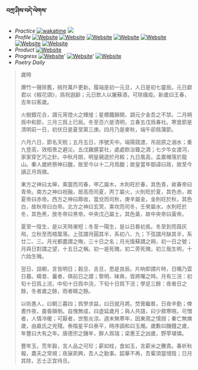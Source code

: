 ### བཀྲ་ཤིས་བདེ་ལེགས་ 
- _Practice_	[![wakatime](https://wakatime.com/badge/user/5043ee4a-e361-4607-9d47-d557f2005d05.svg)](https://wakatime.com/dashboard)	<a href="https://wakatime.com/@5043ee4a-e361-4607-9d47-d557f2005d05"><img src="https://wakatime.com/share/@IvanAXu/19fb35f7-7adc-48f4-860b-843373818e62.png" /></a> 
- _Profile_	[![Website](https://img.shields.io/website?label=&up_color=orange&up_message=Tianchi&url=https%3A%2F%2Fshields.io)](https://tianchi.aliyun.com/home/science/scienceDetail?userId=1095279182618)	[![Website](https://img.shields.io/website?label=&up_color=violet&up_message=AIstudio&url=https%3A%2F%2Fshields.io)](https://aistudio.baidu.com/aistudio/personalcenter/thirdview/979775)	[![Website](https://img.shields.io/website?label=&up_color=blue&up_message=Kaggle&url=https%3A%2F%2Fshields.io)](https://www.kaggle.com/ivanxu/)	[![Website](https://img.shields.io/website?label=&up_color=gay&up_message=Yuque&url=https%3A%2F%2Fshields.io)](https://www.yuque.com/ivanaxu)	[![Website](https://img.shields.io/website?label=&up_color=brown&up_message=Leetcode&url=https%3A%2F%2Fshields.io)](https://leetcode.cn/u/ivanaxu)	[![Website](https://img.shields.io/website?label=&up_color=red&up_message=Gitee&url=https%3A%2F%2Fshields.io)](https://gitee.com/IvanaXu)	[![Website](https://img.shields.io/website?label=&up_color=yellow&up_message=Monkeytype&url=https%3A%2F%2Fshields.io)](https://monkeytype.com/profile/IvanaXu) 
- _Product_	[![Website](https://img.shields.io/website?label=update&up_color=blue&up_message=EDA&url=https%3A%2F%2Fshields.io)](http://eda.tangjt.cn/) 
- _Progress_	[![Website](https://img.shields.io/website?label=&up_color=black&up_message=APTOS2021&url=https%3A%2F%2Fshields.io)](https://github.com/IvanaXu/APTOS2021/)'	[![Website](https://img.shields.io/website?label=&up_color=black&up_message=EDA&url=https%3A%2F%2Fshields.io)](https://github.com/IvanaXu/EDA/)'	[![Website](https://img.shields.io/website?label=&up_color=black&up_message=AICAS2024&url=https%3A%2F%2Fshields.io)](https://github.com/IvanaXu/AICAS2024/) 
- _Poetry Daily_ 


> 歲時
> 
> 爆竹一聲除舊，桃符萬戶更新。履端是初一元旦，人日是初七靈辰。元日獻君以《椒花頌》，爲祝遐齡；元日飲人以屠蘇酒，可除癘疫。新歲曰王春，去年曰客歲。
> 
> 火樹銀花合，謂元宵燈火之輝煌；星橋鐵鎖開，調元夕金吾之不禁。二月朔爲中和節，三月三爲上巳辰。冬至百六是清明，立春五戊爲春社。寒食節是清明前一日，初伏日是夏至第三庚。四月乃是麥秋，端午卻爲蒲節。
> 
> 六月六日，節名天貺；五月五日，序號天中。端陽競渡，吊屈原之溺水；重九登高，效桓景之避災。五戊雞豚宴社，處處飲治聾之酒；七夕牛女渡河，家家穿乞巧之針。中秋月朗，明皇親遊於月殿；九日風高，孟嘉帽落於龍山。秦人歲終祭神曰臘，故至今以十二月爲臘；故皇當年御諱曰政，故至今讀正月爲徵。
> 
> 東方之神曰太皞，乘震而司春，甲乙屬木，木則旺於春，其色青，故春帝曰青帝。南方之神曰祝融，居高而司夏，丙丁屬火，火則旺於夏，其色赤，故夏帝曰赤帝。西方之神曰蓐收，當兌而司秋，庚辛屬金，金則旺於秋，其色白，故秋帝曰白帝。北方之神曰玄冥，乘坎而司冬，壬癸屬水，水則旺於冬，其色黑，放冬帝曰黑帝。中央戊己屬土，其色黃，故中央帝曰黃帝。
> 
> 夏至一陰生，是以天時漸短；冬至一陽生，是以日晷初長。冬至到而葭灰飛，立秋至而梧葉落。上弦謂月圓其半，系初八、九；下弦謂月缺其半，系廿二、三。月光都盡謂之晦，三十日之名；月光復蘇謂之朔，初一日之號；月與日對謂之望，十五日之稱。初一是死魄，初二旁死魄，初三哉生明，十六始生魄。
> 
> 翌日、詰朝，言皆明日；榖旦、吉旦，悉是良辰。片晌即謂片時，日曛乃雲日暮。疇昔、曩者，俱前日之謂；黎明、昧爽，皆將曙之時。月有三浣：初旬十日爲上浣，中旬十日爲中浣，下旬十日爲下浣；學足三餘：夜者日之餘，冬者歲之餘，雨者睛之餘。
> 
> 以術愚人，曰朝三暮四；爲學求益，曰日就月將。焚膏繼晷，日夜辛勤；俾晝作夜，晨昏顛倒。自愧無成，曰虛延歲月；與人共語，曰少敘寒暄。可憎者，人情冷暖；可厭者，世態炎涼。週末無寒年，因東周之懦弱；秦亡無燠歲，由嬴氏之兇殘。泰階星平曰泰平，時序調和曰玉燭。歲歉曰饑饉之歲，年豐曰大有之年。唐德宗之饑年，醉人爲瑞；梁惠王之凶歲，野莩堪憐。
> 
> 豐年玉，荒年穀，言人品之可珍；薪如桂，食如玉，言薪米之騰貴。春祈秋報，農夫之常規；夜寐夙興，吾人之勤事。韶華不再，吾輩須當惜陰；日月其除，志士正宜待旦。
>
